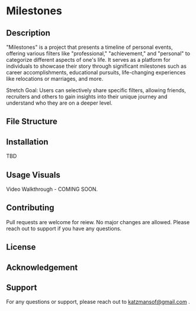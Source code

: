 # Milestones
## Description
"Milestones" is a project that presents a timeline of personal events, offering various filters like "professional," "achievement," and "personal" to categorize different aspects of one's life. It serves as a platform for individuals to showcase their story through significant milestones such as career accomplishments, educational pursuits, life-changing experiences like relocations or marriages, and more. 

Stretch Goal: Users can selectively share specific filters, allowing friends, recruiters and others to gain insights into their unique journey and understand who they are on a deeper level.
## File Structure

## Installation
TBD

## Usage Visuals
Video Walkthrough - COMING SOON. 

## Contributing
Pull requests are welcome for reiew. No major changes are allowed.
Please reach out to support if you have any questions.

## License

## Acknowledgement

## Support
For any questions or support, please reach out to katzmansof@gmail.com .

